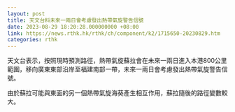 ```yaml
---
layout: post
title: 天文台料未來一兩日會考慮發出熱帶氣旋警告信號
date: 2023-08-29 18:20:28.000000000 +08:00
link: https://news.rthk.hk/rthk/ch/component/k2/1715650-20230829.htm
categories: rthk
---
```


天文台表示，按照現時預測路徑，熱帶氣旋蘇拉會在未來一兩日進入本港800公里範圍，移向廣東東部沿岸至福建南部一帶，未來一兩日會考慮發出熱帶氣旋警告信號。

由於蘇拉可能與東面的另一個熱帶氣旋海葵產生相互作用，蘇拉隨後的路徑變數較大。
